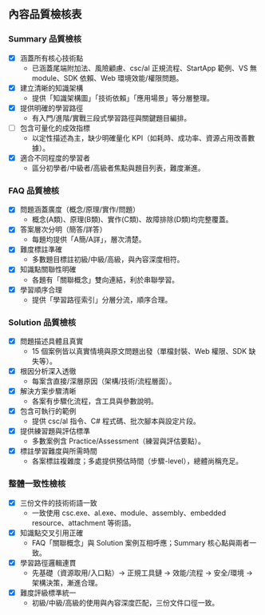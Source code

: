 ## 內容品質檢核表

### Summary 品質檢核
- [x] 涵蓋所有核心技術點
  - 已涵蓋尾端附加法、風險顧慮、csc/al 正規流程、StartApp 範例、VS 無 module、SDK 依賴、Web 環境效能/權限問題。
- [x] 建立清晰的知識架構
  - 提供「知識架構圖」「技術依賴」「應用場景」等分層整理。
- [x] 提供明確的學習路徑
  - 有入門/進階/實戰三段式學習路徑與關鍵題目編排。
- [ ] 包含可量化的成效指標
  - 以定性描述為主，缺少明確量化 KPI（如耗時、成功率、資源占用改善數據）。
- [x] 適合不同程度的學習者
  - 區分初學者/中級者/高級者焦點與題目列表，難度漸進。

### FAQ 品質檢核
- [x] 問題涵蓋廣度（概念/原理/實作/問題）
  - 概念(A類)、原理(B類)、實作(C類)、故障排除(D類)均完整覆蓋。
- [x] 答案層次分明（簡答/詳答）
  - 每題均提供「A簡/A詳」，層次清楚。
- [x] 難度標註準確
  - 多數題目標註初級/中級/高級，與內容深度相符。
- [x] 知識點關聯性明確
  - 各題有「關聯概念」雙向連結，利於串聯學習。
- [x] 學習順序合理
  - 提供「學習路徑索引」分層分流，順序合理。

### Solution 品質檢核
- [x] 問題描述具體且真實
  - 15 個案例皆以真實情境與原文問題出發（單檔封裝、Web 權限、SDK 缺失等）。
- [x] 根因分析深入透徹
  - 每案含直接/深層原因（架構/技術/流程層面）。
- [x] 解決方案步驟清晰
  - 各案有步驟化流程，含工具與參數說明。
- [x] 包含可執行的範例
  - 提供 csc/al 指令、C# 程式碼、批次腳本與設定片段。
- [x] 提供練習題與評估標準
  - 多數案例含 Practice/Assessment（練習與評估要點）。
- [x] 標註學習難度與所需時間
  - 各案標註複雜度；多處提供預估時間（步驟-level），總體尚稱充足。

### 整體一致性檢核
- [x] 三份文件的技術術語一致
  - 一致使用 csc.exe、al.exe、module、assembly、embedded resource、attachment 等術語。
- [x] 知識點交叉引用正確
  - FAQ「關聯概念」與 Solution 案例互相呼應；Summary 核心點與兩者一致。
- [x] 學習路徑邏輯連貫
  - 先基礎（資源取用/入口點）→ 正規工具鏈 → 效能/流程 → 安全/環境 → 架構決策，漸進合理。
- [x] 難度評級標準統一
  - 初級/中級/高級的使用與內容深度匹配，三份文件口徑一致。
